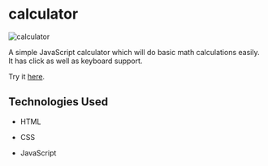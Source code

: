 # calculator
![calculator](https://github.com/user-attachments/assets/f41bb5cf-5b70-430a-ab74-4754530237ec)

A simple JavaScript calculator which will do basic math calculations easily. It has click as well as keyboard support.

Try it [here](https://varshasathyaprakash.github.io/calculator/).
## Technologies Used

- HTML

- CSS

- JavaScript
